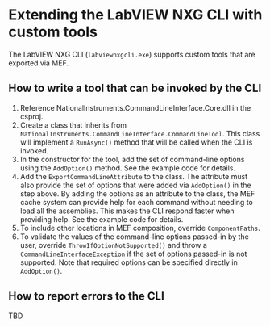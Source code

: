 ﻿# Extending the LabVIEW NXG CLI with custom tools

The LabVIEW NXG CLI (`labviewnxgcli.exe`) supports custom tools that are exported via MEF. 

## How to write a tool that can be invoked by the CLI

1. Reference NationalInstruments.CommandLineInterface.Core.dll in the csproj.
1. Create a class that inherits from `NationalInstruments.CommandLineInterface.CommandLineTool`. This class will implement a `RunAsync()` method that will be called when the CLI is invoked. 
1. In the constructor for the tool, add the set of command-line options using the `AddOption()` method. See the example code for details.
1. Add the `ExportCommandLineAttribute` to the class. The attribute must also provide the set of options that were added via `AddOption()` in the step above. By adding the options as an attribute to the class, the MEF cache system can provide help for each command without needing to load all the assemblies. This makes the CLI respond faster when providing help. See the example code for details.
1. To include other locations in MEF composition, override `ComponentPaths`. 
1. To validate the values of the command-line options passed-in by the user, override `ThrowIfOptionNotSupported()` and throw a `CommandLineInterfaceException` if the set of options passed-in is not supported. Note that required options can be specified directly in `AddOption()`.

## How to report errors to the CLI
TBD